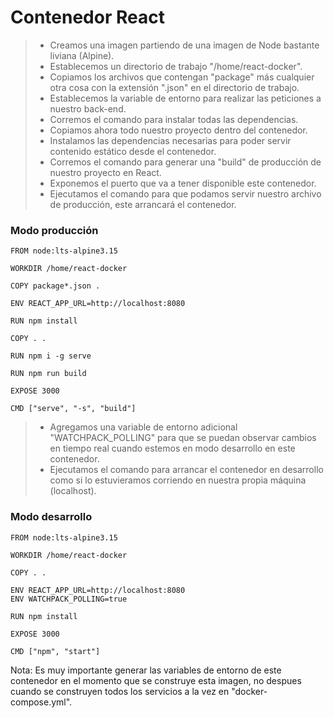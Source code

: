 # Contenedor React

>   - Creamos una imagen partiendo de una imagen de Node bastante liviana (Alpine).
>   - Establecemos un directorio de trabajo "/home/react-docker".
>   - Copiamos los archivos que contengan "package" más cualquier otra cosa con la extensión ".json" en el directorio de trabajo.
>   - Establecemos la variable de entorno para realizar las peticiones a nuestro back-end.
>   - Corremos el comando para instalar todas las dependencias.
>   - Copiamos ahora todo nuestro proyecto dentro del contenedor.
>   - Instalamos las dependencias necesarias para poder servir contenido estático desde el contenedor.
>   - Corremos el comando para generar una "build" de producción de nuestro proyecto en React.
>   - Exponemos el puerto que va a tener disponible este contenedor.
>   - Ejecutamos el comando para que podamos servir nuestro archivo de producción, este arrancará el contenedor.

### Modo producción
```
FROM node:lts-alpine3.15

WORKDIR /home/react-docker 

COPY package*.json .

ENV REACT_APP_URL=http://localhost:8080

RUN npm install

COPY . .

RUN npm i -g serve

RUN npm run build

EXPOSE 3000 

CMD ["serve", "-s", "build"] 
```

>   - Agregamos una variable de entorno adicional "WATCHPACK_POLLING" para que se puedan observar cambios en tiempo real cuando estemos en modo desarrollo en este contenedor.
>   - Ejecutamos el comando para arrancar el contenedor en desarrollo como si lo estuvieramos corriendo en nuestra propia máquina (localhost).

### Modo desarrollo
```
FROM node:lts-alpine3.15

WORKDIR /home/react-docker 

COPY . .

ENV REACT_APP_URL=http://localhost:8080
ENV WATCHPACK_POLLING=true

RUN npm install

EXPOSE 3000 

CMD ["npm", "start"] 
```

Nota: Es muy importante generar las variables de entorno de este contenedor en el momento que se construye esta imagen, no despues cuando se construyen todos los servicios a la vez en "docker-compose.yml".